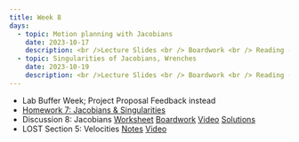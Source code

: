 ```yaml
---
title: Week 8
days:
  - topic: Motion planning with Jacobians
    date: 2023-10-17
    description: <br />Lecture Slides <br /> Boardwork <br /> Reading - MLS 3.4
  - topic: Singularities of Jacobians, Wrenches
    date: 2023-10-19
    description: <br />Lecture Slides <br /> Boardwork <br /> Reading - MLS 3.4
---
```


- Lab Buffer Week; Project Proposal Feedback instead
- [Homework 7: Jacobians & Singularities](../assets/hw/hw7_assignment.pdf)
- Discussion 8: Jacobians [Worksheet](../assets/discussions/D8___Jacobians.pdf) [Boardwork](../assets/discussions/D8___Jacobians_boardwork.pdf) [Video](https://youtu.be/DFVjqheQkqc) [Solutions](../assets/discussions/D8___Jacobians_sol.pdf)
- LOST Section 5: Velocities [Notes](../assets/lost/LOST_Velocities.pdf) [Video](https://youtu.be/P0pcmXcyOgc)

<a id="Week10"></a>